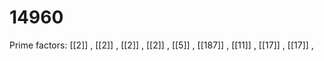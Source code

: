 # 14960

Prime factors: [[2]] , [[2]] , [[2]] , [[2]] , [[5]] , [[187]] , [[11]] , [[17]] , [[17]] , 